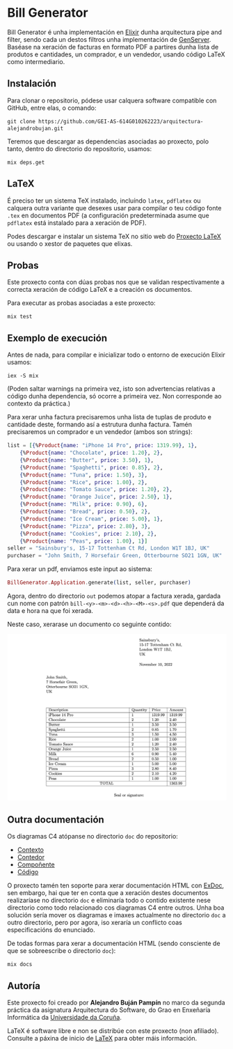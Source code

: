 # Bill Generator

Bill Generator é unha implementación en [Elixir](https://elixir-lang.org/) dunha arquitectura pipe and filter, sendo cada un destos filtros unha implementación de [GenServer](https://hexdocs.pm/elixir/1.12/GenServer.html). Baséase na xeración de facturas en formato PDF a partires dunha lista de produtos e cantidades, un comprador, e un vendedor, usando código LaTeX como intermediario. 

## Instalación

Para clonar o repositorio, pódese usar calquera software compatible con GitHub, entre elas, o comando:

    git clone https://github.com/GEI-AS-614G010262223/arquitectura-alejandrobujan.git

Teremos que descargar as dependencias asociadas ao proxecto, polo tanto, dentro do directorio do repositorio, usamos:

    mix deps.get


## LaTeX

É preciso ter un sistema TeX instalado, incluíndo `latex`, `pdflatex` ou calquera outra variante que desexes usar para compilar o teu código fonte `.tex` en documentos PDF (a configuración predeterminada asume que `pdflatex` está instalado para a xeración de PDF).

Podes descargar e instalar un sistema TeX no sitio web do [Proxecto LaTeX](https://latex-project.org/ftp.html) ou usando o xestor de paquetes que elixas.

## Probas

Este proxecto conta con dúas probas nos que se validan respectivamente a correcta xeración de código LaTeX e a creación os documentos.

Para executar as probas asociadas a este proxecto:

    mix test

## Exemplo de execución

Antes de nada, para compilar e inicializar todo o entorno de execución Elixir usamos:

    iex -S mix

(Poden saltar warnings na primeira vez, isto son advertencias relativas a código dunha dependencia, só ocorre a primeira vez. Non corresponde ao contexto da práctica.)

Para xerar unha factura precisaremos unha lista de tuplas de produto e cantidade deste, formando así a estrutura dunha factura. Tamén precisaremos un comprador e un vendedor (ambos son strings):

```elixir
list = [{%Product{name: "iPhone 14 Pro", price: 1319.99}, 1},
    {%Product{name: "Chocolate", price: 1.20}, 2},
    {%Product{name: "Butter", price: 3.50}, 1},
    {%Product{name: "Spaghetti", price: 0.85}, 2},
    {%Product{name: "Tuna", price: 1.50}, 3},
    {%Product{name: "Rice", price: 1.00}, 2},
    {%Product{name: "Tomato Sauce", price: 1.20}, 2},
    {%Product{name: "Orange Juice", price: 2.50}, 1},
    {%Product{name: "Milk", price: 0.90}, 6},
    {%Product{name: "Bread", price: 0.50}, 2},
    {%Product{name: "Ice Cream", price: 5.00}, 1},
    {%Product{name: "Pizza", price: 2.80}, 3},
    {%Product{name: "Cookies", price: 2.10}, 2},
    {%Product{name: "Peas", price: 1.00}, 1}]
seller = "Sainsbury's, 15-17 Tottenham Ct Rd, London W1T 1BJ, UK"
purchaser = "John Smith, 7 Horsefair Green, Otterbourne SO21 1GN, UK"
```

Para xerar un pdf, enviamos este input ao sistema:

```elixir
BillGenerator.Application.generate(list, seller, purchaser)
```

Agora, dentro do directorio `out` podemos atopar a factura xerada, gardada cun nome con patrón `bill-<y>-<m>-<d>-<h>-<M>-<s>.pdf` que dependerá da data e hora na que foi xerada. 

Neste caso, xerarase un documento co seguinte contido:

![Exemplo de factura xerada](doc/bill_example.png)

## Outra documentación

Os diagramas C4 atópanse no directorio `doc` do repositorio:
+ [Contexto](doc/contexto.png)
+ [Contedor](doc/contedor.png)
+ [Compoñente](doc/componhente.png)
+ [Código](doc/codigo.png)

O proxecto tamén ten soporte para xerar documentación HTML con [ExDoc](https://github.com/elixir-lang/ex_doc), sen embargo, hai que ter en conta que a xeración destes documentos realizaríase no directorio `doc` e eliminaría todo o contido existente nese directorio como todo relacionado cos diagramas C4 entre outros. Unha boa solución sería mover os diagramas e imaxes actualmente no directorio `doc` a outro directorio, pero por agora, iso xeraría un conflicto coas especificacións do enunciado. 

De todas formas para xerar a documentación HTML (sendo consciente de que se sobreescribe o directorio `doc`):

    mix docs

## Autoría

Este proxecto foi creado por **Alejandro Buján Pampín** no marco da segunda práctica da asignatura Arquitectura do Software, do Grao en Enxeñaría Informática da [Universidade da Coruña](http://udc.es).

LaTeX é software libre e non se distribúe con este proxecto (non afiliado). Consulte a páxina de inicio de [LaTeX](https://www.latex-project.org/) para obter máis información.